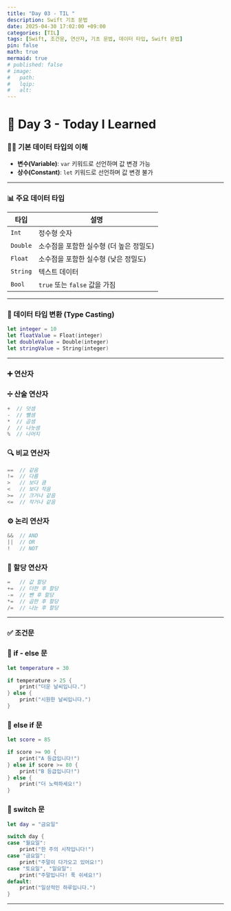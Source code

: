 ```yaml
---
title: "Day 03 - TIL "
description: Swift 기초 문법
date: 2025-04-30 17:02:00 +09:00
categories: [TIL]
tags: [Swift, 조건문, 연산자, 기초 문법, 데이터 타입, Swift 문법]
pin: false
math: true
mermaid: true
# published: false
# image:
#   path:
#   lqip: 
#   alt: 
---
```


# 📘 Day 3 - Today I Learned

### 🧑‍💻 기본 데이터 타입의 이해

- **변수(Variable)**: `var` 키워드로 선언하며 값 변경 가능  
- **상수(Constant)**: `let` 키워드로 선언하며 값 변경 불가

---

### 📊 주요 데이터 타입

| 타입     | 설명                                  |
|----------|---------------------------------------|
| `Int`    | 정수형 숫자                           |
| `Double` | 소수점을 포함한 실수형 (더 높은 정밀도) |
| `Float`  | 소수점을 포함한 실수형 (낮은 정밀도)  |
| `String` | 텍스트 데이터                         |
| `Bool`   | `true` 또는 `false` 값을 가짐         |

---

### 🔁 데이터 타입 변환 (Type Casting)

```swift
let integer = 10
let floatValue = Float(integer)
let doubleValue = Double(integer)
let stringValue = String(integer)
```
---

### ➕ 연산자

### ➗ 산술 연산자
```swift
+  // 덧셈
-  // 뺄셈
*  // 곱셈
/  // 나눗셈
%  // 나머지
```

### 🔍 비교 연산자
```swift
==  // 같음
!=  // 다름
>   // 보다 큼
<   // 보다 작음
>=  // 크거나 같음
<=  // 작거나 같음
```
### ⚙️ 논리 연산자
```swift
&&  // AND
||  // OR
!   // NOT
```

### 🧮 할당 연산자
```swift
=   // 값 할당
+=  // 더한 후 할당
-=  // 뺀 후 할당
*=  // 곱한 후 할당
/=  // 나눈 후 할당
```

---
###  ✅ 조건문

### 🔹 if - else 문
```swift
let temperature = 30

if temperature > 25 {
    print("더운 날씨입니다.")
} else {
    print("시원한 날씨입니다.")
}
```

### 🔸 else if 문
```swift
let score = 85

if score >= 90 {
    print("A 등급입니다!")
} else if score >= 80 {
    print("B 등급입니다!")
} else {
    print("더 노력하세요!")
}
```
### 🔁 switch 문
```swift
let day = "금요일"

switch day {
case "월요일":
    print("한 주의 시작입니다!")
case "금요일":
    print("주말이 다가오고 있어요!")
case "토요일", "일요일":
    print("주말입니다! 푹 쉬세요!")
default:
    print("일상적인 하루입니다.")
}
```
---
